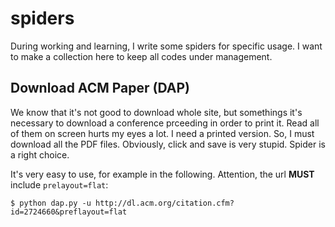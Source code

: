 # spiders

During working and learning, I write some spiders for specific usage. I want to make a collection here to keep all codes under management.

## Download ACM Paper (DAP)

We know that it's not good to download whole site, but somethings it's necessary to download a conference prceeding in order to print it. Read all of them on screen hurts my eyes a lot. I need a printed version. So, I must download all the PDF files. Obviously, click and save is very stupid. Spider is a right choice.

It's very easy to use, for example in the following. Attention, the url **MUST** include `prelayout=flat`:

    $ python dap.py -u http://dl.acm.org/citation.cfm?id=2724660&preflayout=flat

